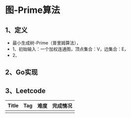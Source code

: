 # 图-Prime算法

## 1、定义

- 最小生成树-Prime（普里姆算法），
- 1、初始输入：一个加权连通图，顶点集合：V，边集合：E，
- 2、

## 2、Go实现

## 3、Leetcode

| Title | Tag  | 难度 | 完成情况 |
| ----- | ---- | ---- | -------- |
|       |      |      |          |